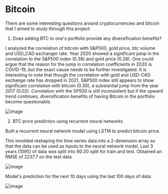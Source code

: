 # Bitcoin

There are some interesting questions around cryptocurrencies and bitcoin that I aimed to study through this project: 

1) Does adding BTC to one's portfolio provide any diversification benefits?

I analyzed the correlation of bitcoin with S&P500, gold price, btc volume and USD_CAD exchanger rate. Year 2020 showed a significant jump in the correlation to the S&P500 index (0.38) and gold price (0.28). One could argue that the reason for the jump in correlation coefficients in 2020 is COVID-19, but the exact cause needs to be further investigated. It is interesting to note that though the correlation with gold and USD-CAD exchange rate has dropped in 2021, S&P500 index still appears to show significant correlation with bitcoin (0.30), a substantial jump from the year 2017 (0.02). Correlation with the SP500 is still inconsistent but if the upward trend continues, diversification benefits of having Bitcoin in the portfolio become questionable. 


![image](https://user-images.githubusercontent.com/45947172/152473644-3acd0745-b40b-411a-b145-75f3010ec807.png)

2) BTC price prediction using recurrent neural networks

Built a recurrent neural network model using LSTM to predict bitcoin price. 

This involded reshaping the time series data into a 2-dimension array so that the data can be used as inputs to the neural network model. Last 3 years (1095) of data was split into 80:20 split for train and test. Obtained an RMSE of 2237.7 on the test data

![image](https://user-images.githubusercontent.com/45947172/152473864-aad92474-275c-4cb5-812b-26374692e614.png)

Model's prediction for the next 10 days using the last 100 days of data: 

![image](https://user-images.githubusercontent.com/45947172/152474137-816774e5-0c15-49f2-9f5d-68a0966b0994.png)





